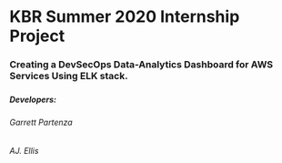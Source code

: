 # **KBR Summer 2020 Internship Project**

### Creating a DevSecOps Data-Analytics Dashboard for AWS Services Using ELK stack. 
###

##### Developers:
###### Garrett Partenza
###### AJ. Ellis

